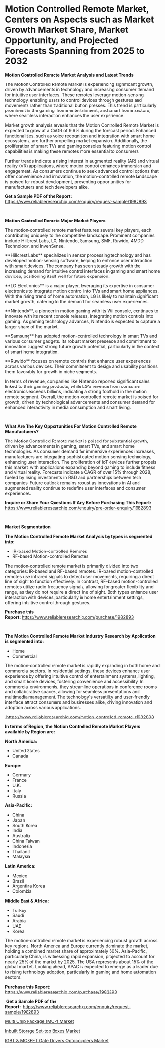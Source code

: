<p><h1>Motion Controlled Remote Market, Centers on Aspects such as Market Growth Market Share, Market Opportunity, and Projected Forecasts Spanning from 2025 to 2032</h1></p><p><strong>Motion Controlled Remote Market Analysis and Latest Trends</strong></p>
<p><p>The Motion Controlled Remote Market is experiencing significant growth, driven by advancements in technology and increasing consumer demand for intuitive user interfaces. These remotes leverage motion-sensing technology, enabling users to control devices through gestures and movements rather than traditional button presses. This trend is particularly prominent in the gaming, home entertainment, and smart home sectors, where seamless interaction enhances the user experience.</p><p>Market growth analysis reveals that the Motion Controlled Remote Market is expected to grow at a CAGR of 9.6% during the forecast period. Enhanced functionalities, such as voice recognition and integration with smart home ecosystems, are further propelling market expansion. Additionally, the proliferation of smart TVs and gaming consoles featuring motion control capabilities is making these remotes more essential to consumers. </p><p>Further trends indicate a rising interest in augmented reality (AR) and virtual reality (VR) applications, where motion control enhances immersion and engagement. As consumers continue to seek advanced control options that offer convenience and innovation, the motion-controlled remote landscape is poised for robust development, presenting opportunities for manufacturers and tech developers alike.</p></p>
<p><strong>Get a Sample PDF of the Report:&nbsp;</strong> <a href="https://www.reliableresearchiq.com/enquiry/request-sample/1982893?utm_campaign=1876&utm_medium=2&utm_source=Github&utm_content=ia&utm_term=13022025&utm_id=motion-controlled-remote">https://www.reliableresearchiq.com/enquiry/request-sample/1982893</a></p>
<p>&nbsp;</p>
<p><strong>Motion Controlled Remote Major Market Players</strong></p>
<p><p>The motion-controlled remote market features several key players, each contributing uniquely to the competitive landscape. Prominent companies include Hillcrest Labs, LG, Nintendo, Samsung, SMK, Ruwido, 4MOD Technology, and InvenSense.</p><p>**Hillcrest Labs** specializes in sensor processing technology and has developed motion-sensing software, helping to enhance user interaction with smart devices. The company has seen steady growth with the increasing demand for intuitive control interfaces in gaming and smart home devices, positioning itself well for future expansion.</p><p>**LG Electronics** is a major player, leveraging its expertise in consumer electronics to integrate motion control into TVs and smart home appliances. With the rising trend of home automation, LG is likely to maintain significant market growth, catering to the demand for seamless user experiences.</p><p>**Nintendo**, a pioneer in motion gaming with its Wii console, continues to innovate with its recent console releases, integrating motion controls into gaming. As gaming technology advances, Nintendo is expected to capture a larger share of the market.</p><p>**Samsung** has adopted motion-controlled technology in smart TVs and various consumer gadgets. Its robust market presence and commitment to innovation suggest strong future growth potential, particularly in the context of smart home integration.</p><p>**Ruwido** focuses on remote controls that enhance user experiences across various devices. Their commitment to design and usability positions them favorably for growth in niche segments.</p><p>In terms of revenue, companies like Nintendo reported significant sales linked to their gaming products, while LG's revenue from consumer electronics exceeds billions, indicating a strong foothold in the motion remote segment. Overall, the motion-controlled remote market is poised for growth, driven by technological advancements and consumer demand for enhanced interactivity in media consumption and smart living.</p></p>
<p>&nbsp;</p>
<p><strong>What Are The Key Opportunities For Motion Controlled Remote Manufacturers?</strong></p>
<p><p>The Motion Controlled Remote market is poised for substantial growth, driven by advancements in gaming, smart TVs, and smart home technologies. As consumer demand for immersive experiences increases, manufacturers are integrating sophisticated motion-sensing technology, enhancing user interaction. The proliferation of IoT devices further propels this market, with applications expanding beyond gaming to include fitness and virtual reality. Forecasts indicate a CAGR of over 15% through 2028, fueled by rising investments in R&D and partnerships between tech companies. Future outlook remains robust as innovations in AI and augmented reality continue to redefine user interfaces and consumer experiences.</p></p>
<p><strong>Inquire or Share Your Questions If Any Before Purchasing This Report:</strong> <a href="https://www.reliableresearchiq.com/enquiry/pre-order-enquiry/1982893?utm_campaign=1876&utm_medium=2&utm_source=Github&utm_content=ia&utm_term=13022025&utm_id=motion-controlled-remote">https://www.reliableresearchiq.com/enquiry/pre-order-enquiry/1982893</a></p>
<p>&nbsp;</p>
<p><strong>Market Segmentation</strong></p>
<p><strong>The Motion Controlled Remote Market Analysis by types is segmented into:</strong></p>
<p><ul><li>IR-based Motion-controlled Remotes</li><li>RF-based Motion-controlled Remotes</li></ul></p>
<p><p>The motion-controlled remote market is primarily divided into two categories: IR-based and RF-based remotes. IR-based motion-controlled remotes use infrared signals to detect user movements, requiring a direct line of sight to function effectively. In contrast, RF-based motion-controlled remotes utilize radio frequency signals, allowing for greater flexibility and range, as they do not require a direct line of sight. Both types enhance user interaction with devices, particularly in home entertainment settings, offering intuitive control through gestures.</p></p>
<p><strong>Purchase this Report:&nbsp;</strong><a href="https://www.reliableresearchiq.com/purchase/1982893?utm_campaign=1876&utm_medium=2&utm_source=Github&utm_content=ia&utm_term=13022025&utm_id=motion-controlled-remote">https://www.reliableresearchiq.com/purchase/1982893</a></p>
<p>&nbsp;</p>
<p><strong>The Motion Controlled Remote Market Industry Research by Application is segmented into:</strong></p>
<p><ul><li>Home</li><li>Commercial</li></ul></p>
<p><p>The motion-controlled remote market is rapidly expanding in both home and commercial sectors. In residential settings, these devices enhance user experience by offering intuitive control of entertainment systems, lighting, and smart home devices, fostering convenience and accessibility. In commercial environments, they streamline operations in conference rooms and collaborative spaces, allowing for seamless presentations and multimedia management. The technology's versatility and user-friendly interface attract consumers and businesses alike, driving innovation and adoption across various applications.</p></p>
<p><a href="https://www.reliableresearchiq.com/motion-controlled-remote-r1982893?utm_campaign=1876&utm_medium=2&utm_source=Github&utm_content=ia&utm_term=13022025&utm_id=motion-controlled-remote">&nbsp;https://www.reliableresearchiq.com/motion-controlled-remote-r1982893</a></p>
<p><strong>In terms of Region, the Motion Controlled Remote Market Players available by Region are:</strong></p>
<p>
    <p> <strong> North America: </strong>
        <ul>
            <li>United States</li>
            <li>Canada</li>
        </ul>
        </p> 
    <p> <strong> Europe: </strong>
        <ul>
            <li>Germany</li>
            <li>France</li>
            <li>U.K.</li>
            <li>Italy</li>
            <li>Russia</li>
        </ul>
        </p> 
    <p> <strong> Asia-Pacific: </strong>
        <ul>
            <li>China</li>
            <li>Japan</li>
            <li>South Korea</li>
            <li>India</li>
            <li>Australia</li>
            <li>China Taiwan</li>
            <li>Indonesia</li>
            <li>Thailand</li>
            <li>Malaysia</li>
        </ul>
        </p> 
    <p> <strong> Latin America: </strong>
        <ul>
            <li>Mexico</li>
            <li>Brazil</li>
            <li>Argentina Korea</li>
            <li>Colombia</li>
        </ul>
        </p> 
    <p> <strong> Middle East & Africa: </strong>
        <ul>
            <li>Turkey</li>
            <li>Saudi</li>
            <li>Arabia</li>
            <li>UAE</li>
            <li>Korea</li>
        </ul>
    </p>
    </p>
<p><p>The motion-controlled remote market is experiencing robust growth across key regions. North America and Europe currently dominate the market, holding a combined market share of approximately 60%. Asia-Pacific, particularly China, is witnessing rapid expansion, projected to account for nearly 25% of the market by 2025. The USA represents about 15% of the global market. Looking ahead, APAC is expected to emerge as a leader due to rising technology adoption, particularly in gaming and home automation sectors.</p></p>
<p><strong>Purchase this Report: </strong><a href="https://www.reliableresearchiq.com/purchase/1982893?utm_campaign=1876&utm_medium=2&utm_source=Github&utm_content=ia&utm_term=13022025&utm_id=motion-controlled-remote">https://www.reliableresearchiq.com/purchase/1982893</a></p>
<p>&nbsp;<strong>Get a Sample PDF of the Report:&nbsp;&nbsp;</strong><a href="https://www.reliableresearchiq.com/enquiry/request-sample/1982893?utm_campaign=1876&utm_medium=2&utm_source=Github&utm_content=ia&utm_term=13022025&utm_id=motion-controlled-remote">https://www.reliableresearchiq.com/enquiry/request-sample/1982893</a></p>
<p><strong></strong></p>
<p><p><a href="https://github.com/osamhcombre/Market-Research-Report-List-1/blob/main/multi-chip-package-mcp-market.md?utm_campaign=1876&utm_medium=2&utm_source=Github&utm_content=ia&utm_term=13022025&utm_id=motion-controlled-remote">Multi Chip Package (MCP) Market</a></p><p><a href="https://github.com/cobinaydin13/Market-Research-Report-List-1/blob/main/inbuilt-storage-set-top-boxes-market.md?utm_campaign=1876&utm_medium=2&utm_source=Github&utm_content=ia&utm_term=13022025&utm_id=motion-controlled-remote">Inbuilt Storage Set-top Boxes Market</a></p><p><a href="https://github.com/khanyearimse/Market-Research-Report-List-1/blob/main/igbt-mosfet-gate-drivers-optocouplers-market.md?utm_campaign=1876&utm_medium=2&utm_source=Github&utm_content=ia&utm_term=13022025&utm_id=motion-controlled-remote">IGBT & MOSFET Gate Drivers Optocouplers Market</a></p></p>